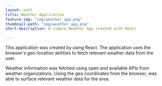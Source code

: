 ```yaml
---
layout: post
title: Weather Application
feature-img: "img/weather_app.png"
thumbnail-path: "img/weather_app.png"
short-description: A simple Weather App created with React

---
```

This application was created by using React. The application uses the browser's geo-location abilities to fetch relevant weather data from the user.

Weather information was fetched using open and available APIs from weather organizations. Using the geo coordinates from the browser, was able to surface relevant weather data for the area.

